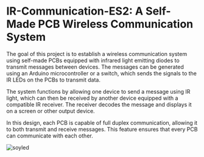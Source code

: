 # IR-Communication-ES2: A Self-Made PCB Wireless Communication System

The goal of this project is to establish a wireless communication system using self-made PCBs equipped with infrared light emitting diodes to transmit messages between devices. The messages can be generated using an Arduino microcontroller or a switch, which sends the signals to the IR LEDs on the PCBs to transmit data.

The system functions by allowing one device to send a message using IR light, which can then be received by another device equipped with a compatible IR receiver. The receiver decodes the message and displays it on a screen or other output device.

In this design, each PCB is capable of full duplex communication, allowing it to both transmit and receive messages. This feature ensures that every PCB can communicate with each other.

![soyled](https://user-images.githubusercontent.com/94362354/219086257-167bd306-9224-439a-ba16-726475401407.png)

